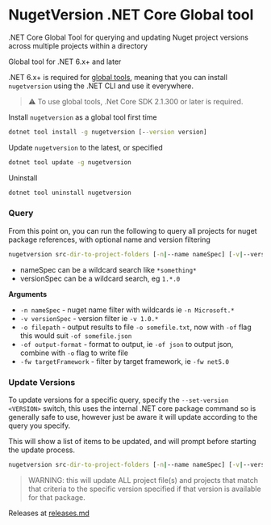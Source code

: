# NugetVersion .NET Core Global tool 

.NET Core Global Tool for querying and updating Nuget project versions across multiple projects within a directory

<a name="dotnet-nugetversion-tool"></a> Global tool for .NET 6.x+ and later

.NET 6.x+ is required for [global tools](https://docs.microsoft.com/en-us/dotnet/core/tools/global-tools),
meaning that you can install `nugetversion` using the .NET CLI and use it everywhere.

> :warning: To use global tools, .Net Core SDK 2.1.300 or later is required. 

Install `nugetversion` as a global tool first time

```cmd
dotnet tool install -g nugetversion [--version version]
```

Update `nugetversion` to the latest, or specified

```cmd
dotnet tool update -g nugetversion
```

Uninstall

```cmd
dotnet tool uninstall nugetversion
```

### Query
From this point on, you can run the following to query all projects for nuget package references, with optional name and version filtering

```cmd
nugetversion src-dir-to-project-folders [-n|--name nameSpec] [-v|--version versionSpec] [-o filepath] [-of json] [-fw targetFramework]
```

* nameSpec can be a wildcard search like `*something*`
* versionSpec can be a wildcard search, eg `1.*.0`

**Arguments**

- `-n nameSpec` - nuget name filter with wildcards ie `-n Microsoft.*`
- `-v versionSpec` - version filter ie `-v 1.0.*`
- `-o filepath` - output results to file `-o somefile.txt`, now with `-of` flag this would suit `-of somefile.json`
- `-of output-format` - format to output, ie `-of json` to output json, combine with `-o` flag to write file
- `-fw targetFramework` - filter by target framework, ie `-fw net5.0`

### Update Versions
To update versions for a specific query, specify the `--set-version <VERSION>` switch, this uses the internal .NET core package command so is generally safe to use, however just be aware it will update according to the query you specify.

This will show a list of items to be updated, and will prompt before starting the update process.

```cmd
nugetversion src-dir-to-project-folders [-n|--name nameSpec] [-v|--version versionSpec] --set-version x.x.x
```

> WARNING: this will update ALL project file(s) and projects that match that criteria to the specific version specified if that version is available for that package.

Releases at [releases.md](releases.md)
